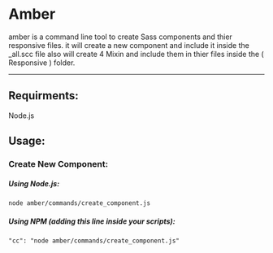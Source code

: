 # Amber
amber is a command line tool to create Sass components and thier responsive files.
it will create a new component and include it inside the _all.scc file also will create 4 Mixin and include them in thier files inside the ( Responsive ) folder.

---

## Requirments:
Node.js


## Usage:
### Create New Component:

##### Using Node.js:
```node amber/commands/create_component.js```

##### Using NPM (adding this line inside your scripts):

```"cc": "node amber/commands/create_component.js"```

